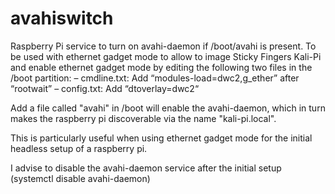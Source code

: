 # avahiswitch

Raspberry Pi service to turn on avahi-daemon if /boot/avahi is present.
To be used with ethernet gadget mode to allow to image Sticky Fingers Kali-Pi and enable
ethernet gadget mode by editing the following two files in the /boot partition:
– cmdline.txt: Add “modules-load=dwc2,g_ether” after “rootwait”
– config.txt: Add “dtoverlay=dwc2“

Add a file called "avahi" in /boot will enable the avahi-daemon, which in turn makes the raspberry pi discoverable via the name "kali-pi.local".

This is particularly useful when using ethernet gadget mode for the initial headless setup of a raspberry pi.

I advise to disable the avahi-daemon service after the initial setup (systemctl disable avahi-daemon)
